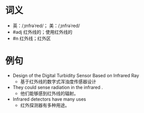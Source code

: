 # 词义
- 英：/ˌɪnfrəˈred/； 美：/ˌɪnfrəˈred/
- #adj 红外线的；使用红外线的
- #n 红外线；红外区
# 例句
- Design of the Digital Turbidity Sensor Based on Infrared Ray
	- 基于红外线的数字式浑浊度传感器设计
- They could sense radiation in the infrared .
	- 他们能够感到红外线的辐射。
- Infrared detectors have many uses
	- 红外探测器有多种用途。
